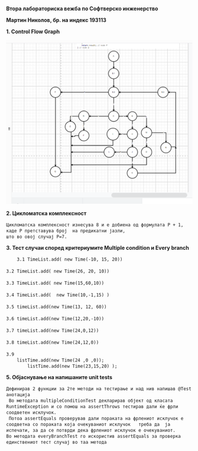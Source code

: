 **Втора лабораториска вежба по Софтверско инженерство**


**Мартин Николов, бр. на индекс 193113**


**1. Control Flow Graph**

![alt text](https://github.com/Mato-77/SI_lab2_193113/blob/7fe0ceca417c7423a418f19fe4d36ee8219f8ddf/CSP%20-%20graf.png)

**2. Цикломатска комплексност**
	
	Цикломатска комплексност изнесува 8 и е добиена од формулата P + 1, каде P претставува број  на предикатни јазли,
	што во овој случај P=7.

**3. Тест случаи според критериумите Multiple condition и Every branch**
	
      	3.1 TimeList.add( new Time(-10, 15, 20)) 

	3.2 TimeList.add( new Time(26, 20, 10))

	3.3 TimeList.add( new Time(15,60,10)) 

	3.4 TimeList.add(  new Time(10,-1,15) )

	3.5 timeList.add(new Time(13, 12, 60))

	3.6 timeList.add(new Time(12,20,-10))

	3.7 timeList.add(new Time(24,0,12))

	3.8 timeList.add(new Time(24,12,0))

	3.9 	
		listTime.add(new Time(24 ,0 ,0));
        	listTime.add(new Time(23,15,20) );

**5. Објаснување на напишаните unit tests**

	Дефинирав 2 функции за 2те методи на тестирање и над нив напишав @Test анотација
	 Во методата multipleConditionTest декларирав објект од класата RuntimeException и со помош на assertThrows тестирав дали ќе фрли соодветен исклучок. 
	 Потоа assertEquals проверував дали пораката на фрлениот исклучок е соодветна со пораката која очекуваниот исклучок   треба да  ја испечати, за да се потврди дека фрлениот исклучок е очекуваниот.
	Во методата everyBranchTest го искористив assertEquals за проверка единствениот тест случај во таа метода
	
